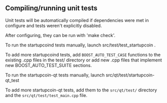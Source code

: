 Compiling/running unit tests
------------------------------------

Unit tests will be automatically compiled if dependencies were met in configure
and tests weren't explicitly disabled.

After configuring, they can be run with 'make check'.

To run the startupcoind tests manually, launch src/test/test_startupcoin .

To add more startupcoind tests, add `BOOST_AUTO_TEST_CASE` functions to the existing
.cpp files in the test/ directory or add new .cpp files that
implement new BOOST_AUTO_TEST_SUITE sections.

To run the startupcoin-qt tests manually, launch src/qt/test/startupcoin-qt_test

To add more startupcoin-qt tests, add them to the `src/qt/test/` directory and
the `src/qt/test/test_main.cpp` file.

